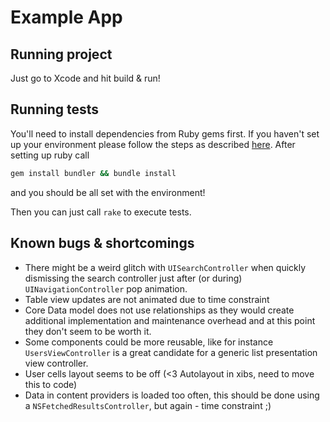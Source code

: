 # Example App

## Running project

Just go to Xcode and hit build & run!

## Running tests

You'll need to install dependencies from Ruby gems first. If you haven't set up your environment please follow the steps as described [here](https://rvm.io). After setting up ruby call

```bash
gem install bundler && bundle install
```

and you should be all set with the environment!

Then you can just call `rake` to execute tests.

## Known bugs & shortcomings

* There might be a weird glitch with `UISearchController` when quickly dismissing the search controller just after (or during) `UINavigationController` pop animation.
* Table view updates are not animated due to time constraint
* Core Data model does not use relationships as they would create additional implementation and maintenance overhead and at this point they don't seem to be worth it.
* Some components could be more reusable, like for instance `UsersViewController` is a great candidate for a generic list presentation view controller.
* User cells layout seems to be off (<3 Autolayout in xibs, need to move this to code)
* Data in content providers is loaded too often, this should be done using a `NSFetchedResultsController`, but again - time constraint ;)
